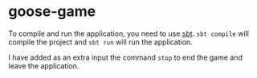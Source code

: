 # goose-game

To compile and run the application, you need to use [sbt](https://www.scala-sbt.org). `sbt compile` will compile the project and `sbt run` will run the application.

I have added as an extra input the command `stop` to end the game and leave the application.
